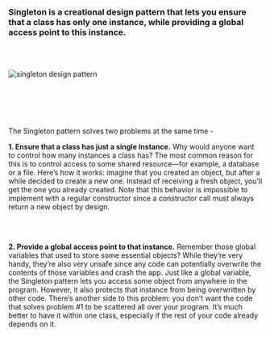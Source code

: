 ### Singleton is a creational design pattern that lets you ensure that a class has only one instance, while providing a global access point to this instance.

<br /><br />

![singleton design pattern](https://refactoring.guru/images/patterns/content/singleton/singleton-2x.png?id=accb2cc7594f7a491ce01dddf0d2f876)

<br /><br /><br /><br />

The Singleton pattern solves two problems at the same time -

**1. Ensure that a class has just a single instance.** Why would anyone want to control how many instances a class has? The most common reason for this is to control access to some shared resource—for example, a database or a file.
Here’s how it works: imagine that you created an object, but after a while decided to create a new one. Instead of receiving a fresh object, you’ll get the one you already created.
Note that this behavior is impossible to implement with a regular constructor since a constructor call must always return a new object by design.

<br /><br />

**2. Provide a global access point to that instance.** Remember those global variables that used to store some essential objects? While they’re very handy, they’re also very unsafe since any code can potentially overwrite the contents of those variables and crash the app.
Just like a global variable, the Singleton pattern lets you access some object from anywhere in the program. However, it also protects that instance from being overwritten by other code.
There’s another side to this problem: you don’t want the code that solves problem #1 to be scattered all over your program. It’s much better to have it within one class, especially if the rest of your code already depends on it.
